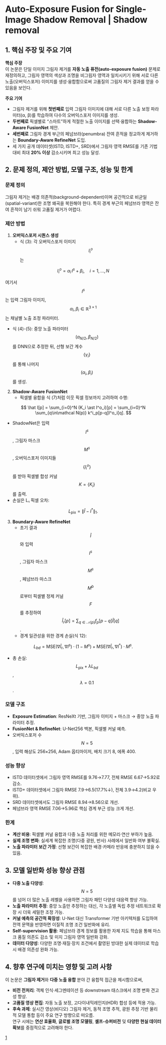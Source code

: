 # Auto-Exposure Fusion for Single-Image Shadow Removal | Shadow removal

## 1. 핵심 주장 및 주요 기여  
**핵심 주장**  
이 논문은 단일 이미지 그림자 제거를 **자동 노출 퓨전(auto-exposure fusion)** 문제로 재정의하고, 그림자 영역의 색상과 조명을 비그림자 영역과 일치시키기 위해 서로 다른 노출(오버익스포저) 이미지를 생성·융합함으로써 고품질의 그림자 제거 결과를 얻을 수 있음을 보인다.  

**주요 기여**  
- 그림자 제거를 위해 **첫번째로** 입력 그림자 이미지에 대해 서로 다른 노출 보정 파라미터(α, β)를 학습하여 다수의 오버익스포저 이미지를 생성.  
- **두번째로** 픽셀별로 “스마트”하게 적절한 노출 이미지를 선택·융합하는 **Shadow-Aware FusionNet** 제안.  
- **세번째로** 그림자 경계 부근의 페넘브라(penumbra) 잔여 흔적을 정교하게 제거하는 **Boundary-Aware RefineNet** 도입.  
- 세 가지 공개 데이터셋(ISTD, ISTD+, SRD)에서 그림자 영역 RMSE를 기존 기법 대비 최대 **20% 이상** 감소시키며 최고 성능 달성.  

## 2. 문제 정의, 제안 방법, 모델 구조, 성능 및 한계

### 문제 정의  
그림자 제거는 배경 의존적(background-dependent)이며 공간적으로 비균일(spatial-variant)한 조명 왜곡을 복원해야 한다. 특히 경계 부근의 페넘브라 영역은 잔여 흔적이 남기 쉬워 고품질 제거가 어렵다.

### 제안 방법

1. **오버익스포저 시퀀스 생성**  
   - 식 (3): 각 오버익스포저 이미지 $$I^o_i$$는  

$$
       I^o_i = \alpha_i\,I^s + \beta_i,\quad i=1,\dots,N
     $$
     
  여기서 $$I^s$$는 입력 그림자 이미지, $$\alpha_i, \beta_i\in\mathbb{R}^{3\times1}$$는 채널별 노출 조정 파라미터.  
   
   - 식 (4)-(5): 중앙 노출 파라미터 $$(\alpha_{N/2},\beta_{N/2})$$를 DNN으로 추정한 뒤, 선형 보간 계수 $$\{\gamma_i\}$$를 통해 나머지 $$(\alpha_i,\beta_i)$$를 생성.  

2. **Shadow-Aware FusionNet**  
   - 픽셀별 융합을 식 (7)처럼 이웃 픽셀 정보까지 고려하여 수행:  

$$
       \hat I[p] = \sum_{i=0}^N (K_i \ast I^o_i)[p]
               = \sum_{i=0}^N \sum_{q\in\mathcal N(p)} k^i_p[p-q]I^o_i[q].
     $$
   
   - ShadowNet은 입력 $$I^s$$, 그림자 마스크 $$M^s$$, 오버익스포저 이미지들 $$\{I^o_i\}$$를 받아 픽셀별 합성 커널 $$K=\{K_i\}$$를 출력.  
   - 손실은 L₁ 픽셀 오차:  

$$
       L_{\mathrm{pix}}=\|\hat I - I^*\|_1.
     $$

3. **Boundary-Aware RefineNet**  
   - 초기 결과 $$\hat I$$와 입력 $$I^s$$, 그림자 마스크 $$M^s$$, 페넘브라 마스크 $$M^b$$로부터 픽셀별 정제 커널 $$F$$를 추정하여  
     $$\hat I_r[p]=\sum_{q\in\mathcal N(p)} f_p[p-q]\hat I[q]$$.  
   - 경계 일관성을 위한 경계 손실(식 12):  

$$
       L_{bd} = \mathrm{MSE}(\nabla\hat I_r,\nabla I^s)\cdot(1-M^s)
               +\mathrm{MSE}(\nabla\hat I_r,\nabla I^*)\cdot M^s.
     $$
   
   - 총 손실: $$L_{\mathrm{pix}} + \lambda L_{bd}$$, $$\lambda=0.1$$.

### 모델 구조  
- **Exposure Estimation**: ResNeXt 기반, 그림자 이미지 + 마스크 → 중앙 노출 파라미터 추정.  
- **FusionNet & RefineNet**: U-Net256 백본, 픽셀별 커널 예측.  
- 오버익스포저 수 $$N=5$$, 입력 해상도 256×256, Adam 옵티마이저, 배치 크기 8, 에폭 400.

### 성능 향상  
- ISTD 데이터셋에서 그림자 영역 RMSE를 9.76→7.77, 전체 RMSE 6.67→5.92로 감소.  
- ISTD+ 데이터셋에서 그림자 RMSE 7.9→6.5(17.7%↓), 전체 3.9→4.2(비교 우위).  
- SRD 데이터셋에서도 그림자 RMSE 8.94→8.56으로 개선.  
- 페넘브라 영역 RMSE 7.06→5.96로 핵심 경계 부근 성능 크게 개선.  

### 한계  
- **계산 비용**: 픽셀별 커널 융합과 다중 노출 처리를 위한 메모리·연산 부하가 높음.  
- **실제 조명 변화**: 실세계 복잡한 조명(다중 광원, 반사) 사례에서 일반화 여부 불확실.  
- **노출 파라미터 보간 가정**: 선형 보간이 복잡한 배경·카메라 반응에 충분하지 않을 수 있음.

## 3. 모델 일반화 성능 향상 관점  
- **다중 노출 다양성**: $$N=5$$를 넘어 더 많은 노출 레벨을 사용하면 그림자 패턴 다양성 대응력 향상 가능.  
- **노출 파라미터 추정**: 중앙 노출만 추정하는 대신, 각 노출별 독립 추정 네트워크로 확장 시 더욱 세밀한 조정 가능.  
- **커널 예측의 공간적 확장성**: U-Net 대신 Transformer 기반 아키텍처를 도입하여 전역 문맥을 반영하면 이질적 조명 조건 일반화에 유리.  
- **Self-supervision 활용**: 페넘브라 경계 정보를 활용한 자체 지도 학습을 통해 마스크 품질 의존도 감소 및 미지 그림자 영역 일반화 강화.  
- **데이터 다양성**: 다양한 조명·재질·장치 조건에서 촬영된 방대한 실제 데이터로 학습 시 배경 의존성 완화 가능.

## 4. 향후 연구에 미치는 영향 및 고려 사항  
이 논문은 **그림자 제거**와 **다중 노출 융합** 분야 간 융합적 접근을 제시함으로써,  
- **비전 전처리**: 객체 인식·세그멘테이션 등 downstream 태스크에서 조명 변화 견고성 향상.  
- **고품질 영상 편집**: 자동 노출 보정, 고다이내믹레인지(HDR) 합성 등에 적용 가능.  
- **후속 과제**: 실시간 영상(비디오) 그림자 제거, 동적 조명 추적, 광원 추정 기반 물리적 모델 통합 등이 주요 연구 방향으로 떠오름.  
연구 시에는 **연산 효율화**, **글로벌 조명 모델링**, **셀프-슈퍼비전** 및 **다양한 현실 데이터 확보**를 중점적으로 고려해야 한다.

[1](https://ppl-ai-file-upload.s3.amazonaws.com/web/direct-files/attachments/22370781/013fab3f-9c79-4114-87a5-ac8c0bbd353f/2103.01255v2.pdf)
